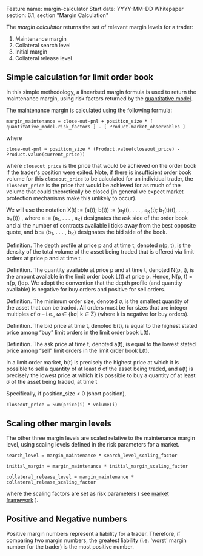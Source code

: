 Feature name: margin-calculator
Start date: YYYY-MM-DD
Whitepaper section: 6.1, section "Margin Calculation"

The _margin calculator_ returns the set of relevant margin levels for a trader:
1. Maintenance margin
1. Collateral search level
1. Initial margin
1. Collateral release level



## Simple calculation for limit order book

In this simple methodology, a linearised margin formula is used to return the maintenance margin, using risk factors returned by the [quantitative model](./0018-quant-calculator.md).

The maintenance margin is calculated using the following formula:

```margin_maintenance = close-out-pnl + position_size * [ quantitative_model.risk_factors ] . [ Product.market_observables ] ```

where 

```close-out-pnl = position_size * (Product.value(closeout_price) - Product.value(current_price)) ```

where ```closeout_price``` is the price that would be achieved on the order book if the trader's position were exited.   Note, if there is insufficient order book volume for this ```closeout_price``` to be calculated for an individual trader, the ```closeout_price``` is the price that would be achieved for as much of the volume that could theoretically be closed (in general we expect market protection mechanisms make this unlikely to occur).

We will use the notation
X(t) := (a(t); b(t)) := (a<sub>1</sub>(t), . . . , a<sub>K</sub>(t); b<sub>1</sub>(t)(t), . . . , b<sub>K</sub>(t)) , where a := (a<sub>1</sub>, . . . , a<sub>K</sub>) designates the ask side of the order book and ai the number of contracts available i ticks away from the best opposite quote, and b := (b<sub>1</sub>, . . . , b<sub>K</sub>) designates the bid side of the book.

Definition. The depth profile at price p and at time t, denoted n(p, t), is the density of the total volume of
the asset being traded that is offered via limit orders at price p and at time t.

Definition. The quantity available at price p and at time t, denoted N(p, t), is the amount available in the
limit order book L(t) at price p. Hence, N(p, t) = n(p, t)dp.
We adopt the convention that the depth profile (and quantity available) is negative for buy orders and
positive for sell orders.

Definition. The minimum order size, denoted σ, is the smallest quantity of the asset that can be traded. All
orders must be for sizes that are integer multiples of σ – i.e., ω ∈ {kσ| k ∈ Z} (where k is negative for buy
orders).

Definition. The bid price at time t, denoted b(t), is equal to the highest stated price among “buy” limit
orders in the limit order book L(t).

Definition. The ask price at time t, denoted a(t), is equal to the lowest stated price among “sell” limit
orders in the limit order book L(t).

In a limit order market, b(t) is precisely the highest price at which it is possible to sell a quantity of at least
σ of the asset being traded, and a(t) is precisely the lowest price at which it is possible to buy a quantity of
at least σ of the asset being traded, at time t







Specifically, if position_size < 0 (short position), 

```closeout_price = Sum(price(i) * volume(i) ```




## Scaling other margin levels

The other three margin levels are scaled relative to the maintenance margin level, using scaling levels defined in the risk parameters for a market.

```search_level = margin_maintenance * search_level_scaling_factor```

```initial_margin = margin_maintenance * initial_margin_scaling_factor```

```collateral_release_level = margin_maintenance * collateral_release_scaling_factor```

where the scaling factors are set as risk parameters ( see [market framework](./0001-market-framework.md) ).


## Positive and Negative numbers

Positive margin numbers represent a liability for a trader. Therefore, if comparing two margin numbers, the greatest liability (i.e. 'worst' margin number for the trader) is the most positive number.